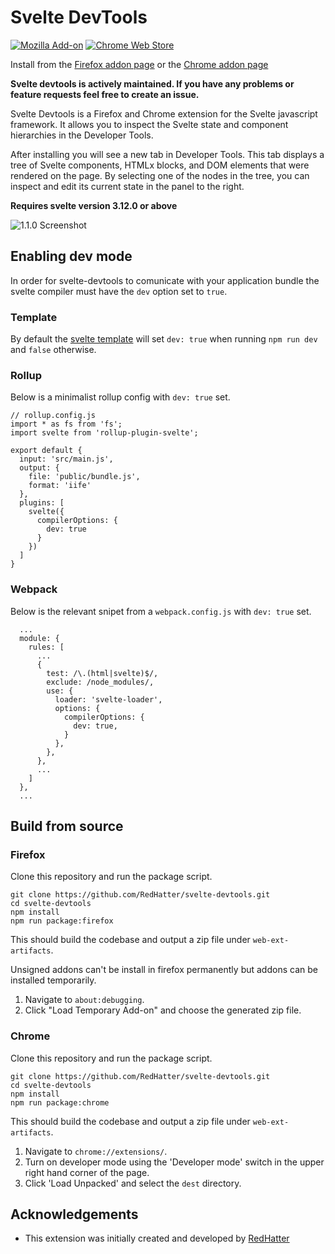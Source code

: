 # Svelte DevTools

[![Mozilla Add-on](https://img.shields.io/amo/users/svelte-devtools?color=red&label=Firefox)](https://addons.mozilla.org/en-US/firefox/addon/svelte-devtools/) [![Chrome Web Store](https://img.shields.io/chrome-web-store/users/ckolcbmkjpjmangdbmnkpjigpkddpogn?color=blue&label=Chrome)](https://chrome.google.com/webstore/detail/svelte-devtools/ckolcbmkjpjmangdbmnkpjigpkddpogn)

Install from the [Firefox addon page](https://addons.mozilla.org/en-US/firefox/addon/svelte-devtools/) or the
[Chrome addon page](https://chrome.google.com/webstore/detail/svelte-devtools/ckolcbmkjpjmangdbmnkpjigpkddpogn)

**Svelte devtools is actively maintained. If you have any problems or feature requests feel free to create an issue.**

Svelte Devtools is a Firefox and Chrome extension for the Svelte javascript framework. It allows you to inspect the Svelte state and component hierarchies in the Developer Tools.

After installing you will see a new tab in Developer Tools. This tab displays a tree of Svelte components, HTMLx blocks, and DOM elements that were rendered on the page. By selecting one of the nodes in the tree, you can inspect and edit its current state in the panel to the right.

**Requires svelte version 3.12.0 or above**

![1.1.0 Screenshot](https://raw.githubusercontent.com/RedHatter/svelte-devtools/master/screenshot.png '1.1.0 Screenshot')

## Enabling dev mode

In order for svelte-devtools to comunicate with your application bundle the svelte compiler must have the `dev` option set to `true`.

### Template

By default the [svelte template](https://github.com/sveltejs/template) will set `dev: true` when running `npm run dev` and `false` otherwise.

### Rollup

Below is a minimalist rollup config with `dev: true` set.

```
// rollup.config.js
import * as fs from 'fs';
import svelte from 'rollup-plugin-svelte';

export default {
  input: 'src/main.js',
  output: {
    file: 'public/bundle.js',
    format: 'iife'
  },
  plugins: [
    svelte({
      compilerOptions: {
        dev: true
      }
    })
  ]
}
```

### Webpack

Below is the relevant snipet from a `webpack.config.js` with `dev: true` set.

```
  ...
  module: {
    rules: [
      ...
      {
        test: /\.(html|svelte)$/,
        exclude: /node_modules/,
        use: {
          loader: 'svelte-loader',
          options: {
            compilerOptions: {
              dev: true,
            }
          },
        },
      },
      ...
    ]
  },
  ...
```

## Build from source

### Firefox

Clone this repository and run the package script.

```
git clone https://github.com/RedHatter/svelte-devtools.git
cd svelte-devtools
npm install
npm run package:firefox
```

This should build the codebase and output a zip file under `web-ext-artifacts`.

Unsigned addons can't be install in firefox permanently but addons can be installed temporarily.

1. Navigate to `about:debugging`.
2. Click "Load Temporary Add-on" and choose the generated zip file.

### Chrome

Clone this repository and run the package script.

```
git clone https://github.com/RedHatter/svelte-devtools.git
cd svelte-devtools
npm install
npm run package:chrome
```

This should build the codebase and output a zip file under `web-ext-artifacts`.

1. Navigate to `chrome://extensions/`.
2. Turn on developer mode using the 'Developer mode' switch in the upper right hand corner of the page.
3. Click 'Load Unpacked' and select the `dest` directory.

## Acknowledgements

-   This extension was initially created and developed by [RedHatter](https://github.com/RedHatter)
